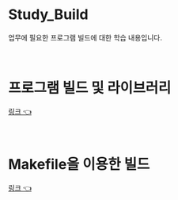 # Study_Build
업무에 필요한 프로그램 빌드에 대한 학습 내용입니다.

<br>

# 프로그램 빌드 및 라이브러리
[링크 👈](https://github.com/HongryeolSeong/Study_Build/tree/main/lib)

<br>

# Makefile을 이용한 빌드
[링크 👈](https://github.com/HongryeolSeong/Study_Build/tree/main/make)

<br>
